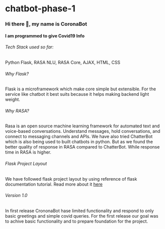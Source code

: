 # chatbot-phase-1

### Hi there 👋, my name is CoronaBot
#### I am programmed to give Covid19 Info

###### Tech Stack used so far:
Python Flask, RASA NLU, RASA Core, AJAX, HTML, CSS

###### Why Flask?
Flask is a microframework which make core simple but extensible. For the service like chatbot it best suits because it helps making backend light weight.

 ###### Why RASA?
Rasa is an open source machine learning framework for automated text and voice-based conversations. Understand messages, hold conversations, and connect to messaging channels and APIs.
We have also tried ChatterBot which is also being used to built chatbots in python. But as we found the better quality of response in RASA compared to ChatterBot. While response time in RASA is higher.

###### Flask Project Layout
We have followed flask project layout by using reference of flask documentation tutorial. Read more about it [here](https://flask.palletsprojects.com/en/2.0.x/tutorial/layout/)


###### Version 1.0
In first release CrononaBot hase limited functionality and respond to only basic greetings and simple covid queries.
For the first release our goal was to achive basic functionality and to prepare foundation for the project.
